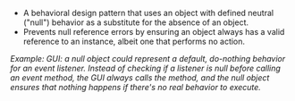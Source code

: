- A behavioral design pattern that uses an object with defined neutral ("null") behavior as a substitute for the absence of an object.
- Prevents null reference errors by ensuring an object always has a valid reference to an instance, albeit one that performs no action.

*Example: GUI: a null object could represent a default, do-nothing behavior for an event listener. Instead of checking if a listener is null before calling an event method, the GUI always calls the method, and the null object ensures that nothing happens if there's no real behavior to execute.*